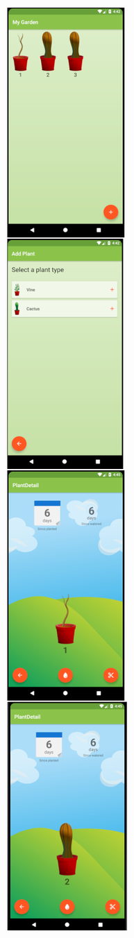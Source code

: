 ![](https://github.com/LIMON100/Android-Porjects/blob/master/Garden%20App/app/src/main/res/drawable/images/g1.PNG)
![](https://github.com/LIMON100/Android-Porjects/blob/master/Garden%20App/app/src/main/res/drawable/images/g2.PNG?raw=true)
![](https://github.com/LIMON100/Android-Porjects/blob/master/Garden%20App/app/src/main/res/drawable/images/g3.PNG?raw=true)
![](https://github.com/LIMON100/Android-Porjects/blob/master/Garden%20App/app/src/main/res/drawable/images/g4.PNG?raw=true)
